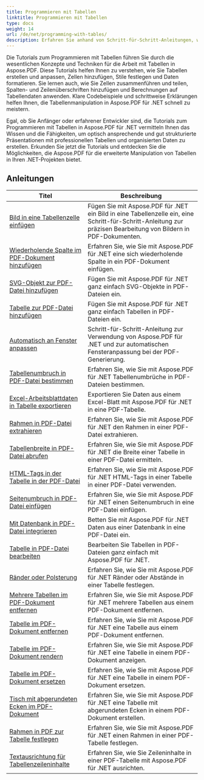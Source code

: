 ```yaml
---
title: Programmieren mit Tabellen
linktitle: Programmieren mit Tabellen
type: docs
weight: 14
url: /de/net/programming-with-tables/
description: Erfahren Sie anhand von Schritt-für-Schritt-Anleitungen, wie Sie in Aspose.PDF für .NET mit Tabellen programmieren.
---
```

Die Tutorials zum Programmieren mit Tabellen führen Sie durch die wesentlichen Konzepte und Techniken für die Arbeit mit Tabellen in Aspose.PDF. Diese Tutorials helfen Ihnen zu verstehen, wie Sie Tabellen erstellen und anpassen, Zellen hinzufügen, Stile festlegen und Daten formatieren. Sie lernen auch, wie Sie Zellen zusammenführen und teilen, Spalten- und Zeilenüberschriften hinzufügen und Berechnungen auf Tabellendaten anwenden. Klare Codebeispiele und schrittweise Erklärungen helfen Ihnen, die Tabellenmanipulation in Aspose.PDF für .NET schnell zu meistern.

Egal, ob Sie Anfänger oder erfahrener Entwickler sind, die Tutorials zum Programmieren mit Tabellen in Aspose.PDF für .NET vermitteln Ihnen das Wissen und die Fähigkeiten, um optisch ansprechende und gut strukturierte Präsentationen mit professionellen Tabellen und organisierten Daten zu erstellen. Erkunden Sie jetzt die Tutorials und entdecken Sie die Möglichkeiten, die Aspose.PDF für die erweiterte Manipulation von Tabellen in Ihren .NET-Projekten bietet.

## Anleitungen
| Titel | Beschreibung |
| --- | --- | 
| [Bild in eine Tabellenzelle einfügen](./add-image-in-a-table-cell/) | Fügen Sie mit Aspose.PDF für .NET ein Bild in eine Tabellenzelle ein, eine Schritt-für-Schritt-Anleitung zur präzisen Bearbeitung von Bildern in PDF-Dokumenten. |  
| [Wiederholende Spalte im PDF-Dokument hinzufügen](./add-repeating-column/) | Erfahren Sie, wie Sie mit Aspose.PDF für .NET eine sich wiederholende Spalte in ein PDF-Dokument einfügen. |  
| [SVG-Objekt zur PDF-Datei hinzufügen](./add-svg-object/) | Fügen Sie mit Aspose.PDF für .NET ganz einfach SVG-Objekte in PDF-Dateien ein. |  
| [Tabelle zur PDF-Datei hinzufügen](./add-table/) | Fügen Sie mit Aspose.PDF für .NET ganz einfach Tabellen in PDF-Dateien ein. |  
| [Automatisch an Fenster anpassen](./auto-fit-to-window/) | Schritt-für-Schritt-Anleitung zur Verwendung von Aspose.PDF für .NET und zur automatischen Fensteranpassung bei der PDF-Generierung. |  
| [Tabellenumbruch in PDF-Datei bestimmen](./determine-table-break/) | Erfahren Sie, wie Sie mit Aspose.PDF für .NET Tabellenumbrüche in PDF-Dateien bestimmen. |  
| [Excel-Arbeitsblattdaten in Tabelle exportieren](./export-excel-worksheet-data-to-table/) | Exportieren Sie Daten aus einem Excel-Blatt mit Aspose.PDF für .NET in eine PDF-Tabelle. |  
| [Rahmen in PDF-Datei extrahieren](./extract-border/) | Erfahren Sie, wie Sie mit Aspose.PDF für .NET den Rahmen in einer PDF-Datei extrahieren. |  
| [Tabellenbreite in PDF-Datei abrufen](./get-table-width/) | Erfahren Sie, wie Sie mit Aspose.PDF für .NET die Breite einer Tabelle in einer PDF-Datei ermitteln. |  
| [HTML-Tags in der Tabelle in der PDF-Datei](./html-tags-inside-table/) | Erfahren Sie, wie Sie mit Aspose.PDF für .NET HTML-Tags in einer Tabelle in einer PDF-Datei verwenden. |  
| [Seitenumbruch in PDF-Datei einfügen](./insert-page-break/) | Erfahren Sie, wie Sie mit Aspose.PDF für .NET einen Seitenumbruch in eine PDF-Datei einfügen. |  
| [Mit Datenbank in PDF-Datei integrieren](./integrate-with-database/) | Betten Sie mit Aspose.PDF für .NET Daten aus einer Datenbank in eine PDF-Datei ein. |  
| [Tabelle in PDF-Datei bearbeiten](./manipulate-table/) | Bearbeiten Sie Tabellen in PDF-Dateien ganz einfach mit Aspose.PDF für .NET. |  
| [Ränder oder Polsterung](./margins-or-padding/) | Erfahren Sie, wie Sie mit Aspose.PDF für .NET Ränder oder Abstände in einer Tabelle festlegen. |  
| [Mehrere Tabellen im PDF-Dokument entfernen](./remove-multiple-tables/) | Erfahren Sie, wie Sie mit Aspose.PDF für .NET mehrere Tabellen aus einem PDF-Dokument entfernen. |  
| [Tabelle im PDF-Dokument entfernen](./remove-table/) | Erfahren Sie, wie Sie mit Aspose.PDF für .NET eine Tabelle aus einem PDF-Dokument entfernen. |  
| [Tabelle im PDF-Dokument rendern](./render-table/) | Erfahren Sie, wie Sie mit Aspose.PDF für .NET eine Tabelle in einem PDF-Dokument anzeigen. |  
| [Tabelle im PDF-Dokument ersetzen](./replace-table/) | Erfahren Sie, wie Sie mit Aspose.PDF für .NET eine Tabelle in einem PDF-Dokument ersetzen. |  
| [Tisch mit abgerundeten Ecken im PDF-Dokument](./rounded-corner-table/) | Erfahren Sie, wie Sie mit Aspose.PDF für .NET eine Tabelle mit abgerundeten Ecken in einem PDF-Dokument erstellen. |  
| [Rahmen in PDF zur Tabelle festlegen](./set-border/) | Erfahren Sie, wie Sie mit Aspose.PDF für .NET einen Rahmen in einer PDF-Tabelle festlegen. |  
| [Textausrichtung für Tabellenzeileninhalte](./text-alignment-for-table-row-content/) | Erfahren Sie, wie Sie Zeileninhalte in einer PDF-Tabelle mit Aspose.PDF für .NET ausrichten. |  